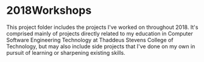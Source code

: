 # 2018Workshops

This project folder includes the projects I've worked on throughout 2018. It's comprised mainly of projects directly related to my education in Computer Software Engineering Technology at Thaddeus Stevens College of Technology, but may also include side projects that I've done on my own in pursuit of learning or sharpening existing skills.

